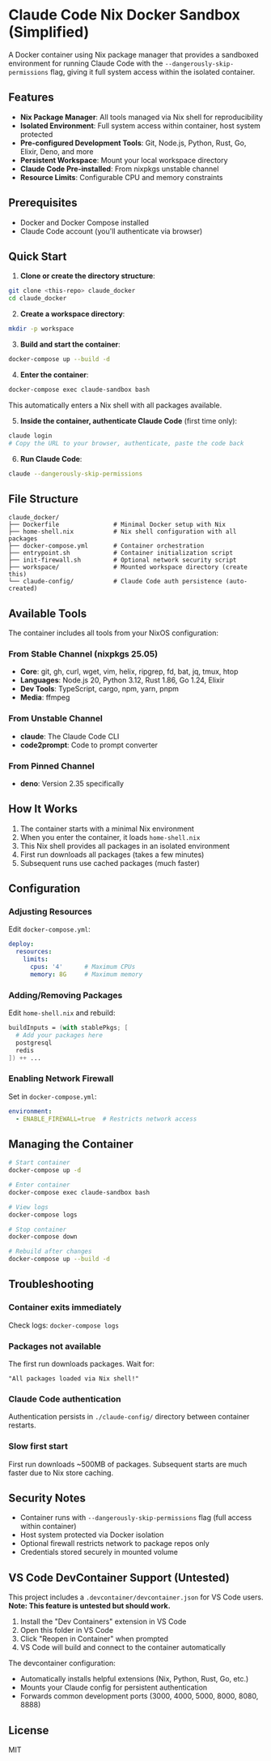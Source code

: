 # Claude Code Nix Docker Sandbox (Simplified)

A Docker container using Nix package manager that provides a sandboxed environment for running Claude Code with the `--dangerously-skip-permissions` flag, giving it full system access within the isolated container.

## Features

- **Nix Package Manager**: All tools managed via Nix shell for reproducibility
- **Isolated Environment**: Full system access within container, host system protected
- **Pre-configured Development Tools**: Git, Node.js, Python, Rust, Go, Elixir, Deno, and more
- **Persistent Workspace**: Mount your local workspace directory
- **Claude Code Pre-installed**: From nixpkgs unstable channel
- **Resource Limits**: Configurable CPU and memory constraints

## Prerequisites

- Docker and Docker Compose installed
- Claude Code account (you'll authenticate via browser)

## Quick Start

1. **Clone or create the directory structure**:
```bash
git clone <this-repo> claude_docker
cd claude_docker
```

2. **Create a workspace directory**:
```bash
mkdir -p workspace
```

3. **Build and start the container**:
```bash
docker-compose up --build -d
```

4. **Enter the container**:
```bash
docker-compose exec claude-sandbox bash
```
This automatically enters a Nix shell with all packages available.

5. **Inside the container, authenticate Claude Code** (first time only):
```bash
claude login
# Copy the URL to your browser, authenticate, paste the code back
```

6. **Run Claude Code**:
```bash
claude --dangerously-skip-permissions
```

## File Structure

```
claude_docker/
├── Dockerfile               # Minimal Docker setup with Nix
├── home-shell.nix           # Nix shell configuration with all packages
├── docker-compose.yml       # Container orchestration
├── entrypoint.sh            # Container initialization script
├── init-firewall.sh         # Optional network security script
├── workspace/               # Mounted workspace directory (create this)
└── claude-config/           # Claude Code auth persistence (auto-created)
```

## Available Tools

The container includes all tools from your NixOS configuration:

### From Stable Channel (nixpkgs 25.05)
- **Core**: git, gh, curl, wget, vim, helix, ripgrep, fd, bat, jq, tmux, htop
- **Languages**: Node.js 20, Python 3.12, Rust 1.86, Go 1.24, Elixir
- **Dev Tools**: TypeScript, cargo, npm, yarn, pnpm
- **Media**: ffmpeg

### From Unstable Channel
- **claude**: The Claude Code CLI
- **code2prompt**: Code to prompt converter

### From Pinned Channel
- **deno**: Version 2.35 specifically

## How It Works

1. The container starts with a minimal Nix environment
2. When you enter the container, it loads `home-shell.nix`
3. This Nix shell provides all packages in an isolated environment
4. First run downloads all packages (takes a few minutes)
5. Subsequent runs use cached packages (much faster)

## Configuration

### Adjusting Resources

Edit `docker-compose.yml`:

```yaml
deploy:
  resources:
    limits:
      cpus: '4'      # Maximum CPUs
      memory: 8G     # Maximum memory
```

### Adding/Removing Packages

Edit `home-shell.nix` and rebuild:

```nix
buildInputs = (with stablePkgs; [
  # Add your packages here
  postgresql
  redis
]) ++ ...
```

### Enabling Network Firewall

Set in `docker-compose.yml`:
```yaml
environment:
  - ENABLE_FIREWALL=true  # Restricts network access
```

## Managing the Container

```bash
# Start container
docker-compose up -d

# Enter container
docker-compose exec claude-sandbox bash

# View logs
docker-compose logs

# Stop container
docker-compose down

# Rebuild after changes
docker-compose up --build -d
```

## Troubleshooting

### Container exits immediately
Check logs: `docker-compose logs`

### Packages not available
The first run downloads packages. Wait for:
```
"All packages loaded via Nix shell!"
```

### Claude Code authentication
Authentication persists in `./claude-config/` directory between container restarts.

### Slow first start
First run downloads ~500MB of packages. Subsequent starts are much faster due to Nix store caching.

## Security Notes

- Container runs with `--dangerously-skip-permissions` flag (full access within container)
- Host system protected via Docker isolation
- Optional firewall restricts network to package repos only
- Credentials stored securely in mounted volume

## VS Code DevContainer Support (Untested)

This project includes a `.devcontainer/devcontainer.json` for VS Code users. **Note: This feature is untested but should work.**

1. Install the "Dev Containers" extension in VS Code
2. Open this folder in VS Code
3. Click "Reopen in Container" when prompted
4. VS Code will build and connect to the container automatically

The devcontainer configuration:
- Automatically installs helpful extensions (Nix, Python, Rust, Go, etc.)
- Mounts your Claude config for persistent authentication
- Forwards common development ports (3000, 4000, 5000, 8000, 8080, 8888)

## License

MIT
